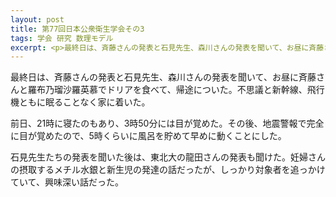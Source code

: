 ```yaml
---
layout: post
title: 第77回日本公衆衛生学会その3
tags: 学会 研究 数理モデル
excerpt: <p>最終日は、斉藤さんの発表と石見先生、森川さんの発表を聞いて、お昼に斉藤さんと羅布乃瑠沙羅英慕でドリアを食べて、帰途についた。不思議と新幹線、飛行機ともに眠ることなく家に着いた。</p>
---
```


最終日は、斉藤さんの発表と石見先生、森川さんの発表を聞いて、お昼に斉藤さんと羅布乃瑠沙羅英慕でドリアを食べて、帰途についた。不思議と新幹線、飛行機ともに眠ることなく家に着いた。

前日、21時に寝たのもあり、3時50分には目が覚めた。その後、地震警報で完全に目が覚めたので、5時くらいに風呂を貯めて早めに動くことにした。

石見先生たちの発表を聞いた後は、東北大の龍田さんの発表も聞けた。妊婦さんの摂取するメチル水銀と新生児の発達の話だったが、しっかり対象者を追っかけていて、興味深い話だった。
